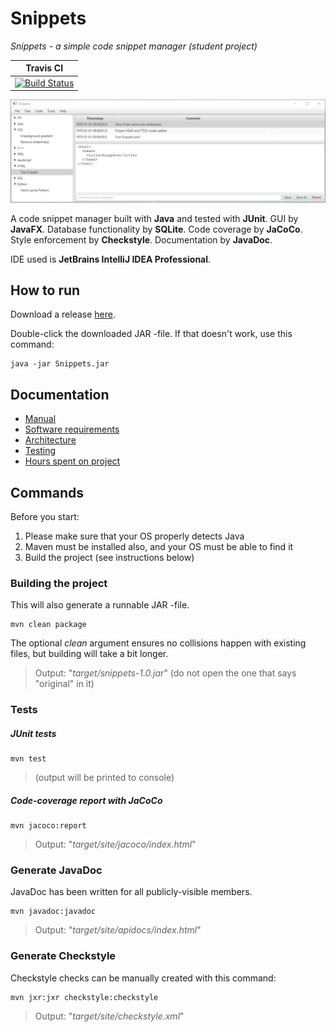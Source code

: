 # Snippets
*Snippets - a simple code snippet manager (student project)*

| Travis CI |
| :-------: |
| [![Build Status](https://travis-ci.org/gotonode/snippets.svg?branch=master)](https://travis-ci.org/gotonode/snippets) |

![Snippets running](https://github.com/gotonode/snippets/blob/master/docs/images/app_02.png)

A code snippet manager built with **Java** and tested with **JUnit**. GUI by **JavaFX**. Database functionality by **SQLite**. Code coverage by **JaCoCo**. Style enforcement by **Checkstyle**. Documentation by **JavaDoc**.

IDE used is **JetBrains IntelliJ IDEA Professional**.

## How to run

Download a release [here](https://github.com/gotonode/snippets/releases/tag/v1).

Double-click the downloaded JAR -file. If that doesn't work, use this command:

```
java -jar Snippets.jar
```

## Documentation

- [Manual](https://github.com/gotonode/snippets/blob/master/docs/manual.md)
- [Software requirements](https://github.com/gotonode/snippets/blob/master/docs/software_requirements.md)
- [Architecture](https://github.com/gotonode/snippets/blob/master/docs/architecture.md)
- [Testing](https://github.com/gotonode/snippets/blob/master/docs/testing.md)
- [Hours spent on project](https://github.com/gotonode/snippets/blob/master/docs/hours_spent.md)

## Commands

Before you start:

1. Please make sure that your OS properly detects Java
2. Maven must be installed also, and your OS must be able to find it
3. Build the project (see instructions below) 

### Building the project

This will also generate a runnable JAR -file.

```text
mvn clean package
```

The optional *clean* argument ensures no collisions happen with existing files, but building will take a bit longer.

> Output: "*target/snippets-1.0.jar*" (do not open the one that says "original" in it)

### Tests

##### JUnit tests

```text
mvn test
```

> (output will be printed to console)

##### Code-coverage report with JaCoCo

```text
mvn jacoco:report
```

> Output: "*target/site/jacoco/index.html*"

### Generate JavaDoc

JavaDoc has been written for all publicly-visible members.

```text
mvn javadoc:javadoc
```

> Output: "*target/site/apidocs/index.html*"

### Generate Checkstyle

Checkstyle checks can be manually created with this command:

```text
mvn jxr:jxr checkstyle:checkstyle
```

> Output: "*target/site/checkstyle.xml*"

